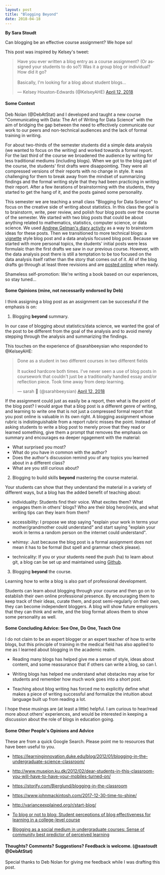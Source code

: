 ```yaml
---
layout: post
title: "Blogging Beyond"
date: 2018-04-18
---
```


**By Sara Stoudt**

Can blogging be an effective course assignment? We hope so!

This post was inspired by Kelsey's tweet:

<blockquote class="twitter-tweet" data-lang="en"><p lang="en" dir="ltr">Have you ever written a blog entry as a course assignment? (Or assigned your students to do so?) Was it a group blog or individual? How did it go?<br><br>Basically, I&#39;m looking for a blog about student blogs...</p>&mdash; Kelsey Houston-Edwards (@KelseyAHE) <a href="https://twitter.com/KelseyAHE/status/984435956634849280?ref_src=twsrc%5Etfw">April 12, 2018</a></blockquote>
<script async src="https://platform.twitter.com/widgets.js" charset="utf-8"></script>

#### Some Context

Deb Nolan (@DebAtStat) and I developed and taught a new course "Communicating with Data: The Art of Writing for Data Science" with the aim of bridging the gap between the need to effectively communicate our work to our peers and non-technical audiences and the lack of formal training in writing. 

For about two-thirds of the semester students did a simple data analysis (we wanted to focus on the writing) and worked towards a formal report. For the last third of the course we broadened the audience by writing for less traditional mediums (including blogs). When we got to the blog part of the course, the students' first drafts were disappointing. They were all compressed versions of their reports with no change in style. It was challenging for them to break away from the mindset of summarizing findings and the formal writing style that they had been practicing in writing their report. After a few iterations of brainstorming with the students, they started to get the hang of it, and the posts gained some personality.  


This semester we are teaching a small class "Blogging for Data Science" to focus on the creative side of writing about statistics. In this class the goal is to brainstorm, write, peer review, and polish four blog posts over the course of the semester. We started with two blog posts that could be about anything related to mathematics, statistics, computer science, or data science. We used [Andrew Gelman's diary activity](http://andrewgelman.com/2015/01/07/2015-statistics-diary/) as a way to brainstorm ideas for these posts. Then we transitioned to more technical blogs: a [vignette](http://r-pkgs.had.co.nz/vignettes.html) style blog post and a data analysis focused blog post. Because we started with more personal topics, the students' initial posts were less formulaic than the first drafts we saw in our previous course. However, with the data analysis post there is still a temptation to be too focused on the data analysis itself rather than the story that comes out of it. All of the blog drafts go through at least three revisions and are [posted online](https://stat198-spring18.github.io/blog/) when ready.


Shameless self-promotion: We're writing a book based on our experiences, so stay tuned...

#### Some Opinions (mine, not necessarily endorsed by Deb)

I think assigning a blog post as an assignment can be successful if the emphasis is on:

1. Blogging **beyond** summary.

In our case of blogging about statistics/data science, we wanted the goal of the post to be different from the goal of the analysis and to avoid merely stepping through the analysis and summarizing the findings.

This touches on the experience of @sarahbeeysian who responded to @KelseyAHE:

<blockquote class="twitter-tweet" data-lang="en"><p lang="en" dir="ltr">Done as a student in two different courses in two different fields<br><br>It sucked hardcore both times. I&#39;ve never seen a use of blog posts in coursework that couldn&#39;t just be a traditionally handled essay and/or reflection piece. Took time away from deep learning.</p>&mdash; sarah 🐝 (@sarahbeeysian) <a href="https://twitter.com/sarahbeeysian/status/984441660498038784?ref_src=twsrc%5Etfw">April 12, 2018</a></blockquote>
<script async src="https://platform.twitter.com/widgets.js" charset="utf-8"></script>

If the assignment could just as easily be a report, then what is the point of the blog post? I would argue that a blog post is a different genre of writing, and learning to write one that is not just a compressed formal report that you post online is valuable in its own right. A blogging assignment whose rubric is indistinguishable from a report rubric misses the point. Instead of asking students to write a blog post to merely prove that they read or learned something, give them a prompt that removes the emphasis on summary and encourages ea deeper ngagement with the material: 

- What surprised you most?
- What do you have in common with the author?
- Does the author's discussion remind you of any topics you learned about in a different class?
- What are you still curious about?

2. Blogging to build skills **beyond** mastering the course material.

Your students can show that they understand the material in a variety of different ways, but a blog has the added benefit of teaching about:

- individuality: Students find their voice. What excites them? What engages them in others' blogs? Who are their blog hero(ine)s, and what writing tips can they learn from them?

 - accessibility: I propose we stop saying "explain your work in terms your mother/grandmother could understand" and start saying "explain your work in terms a random person on the internet could understand". 

- whimsy: Just because the blog post is a formal assignment does not mean it has to be formal (but spell and grammar check please). 

- technicality: If you or your students need the push (ha) to learn about git, a blog can be set up and maintained using [Github](https://pages.github.com/). 

3. Blogging **beyond** the course.

Learning how to write a blog is also part of professional development.

Students can learn about blogging through your course and then go on to establish their own online professional presence. By encouraging them to keep track of their ideas, curate them, and post semi-regularly on their own, they can become independent bloggers. A blog will show future employers that they can think and write, and the blog format allows them to show some personality as well.


#### Some Concluding Advice: See One, Do One, Teach One

I do not claim to be an expert blogger or an expert teacher of how to write blogs, but this principle of training in the medical field has also applied to me as I learned about blogging in the academic realm. 

- Reading many blogs has helped give me a sense of style, ideas about content, and some reassurance that if others can write a blog, so can I. 

- Writing blogs has helped me understand what obstacles may arise for students and remember how much work goes into a short post. 

- Teaching about blog writing has forced me to explicitly define what makes a piece of writing successful and formalize the intuition about language built up from reading a lot. 

I hope these musings are (at least a little) helpful. I am curious to hear/read more about others' experiences, and would be interested in keeping a discussion about the role of blogs in education going.

#### Some Other People's Opinions and Advice

These are from a quick Google Search. Please point me to resources that have been useful to you.

- https://learninginnovation.duke.edu/blog/2012/01/blogging-in-the-undergraduate-science-classroom/

- http://www.museion.ku.dk/2012/02/dear-students-in-this-classroom-you-will-have-to-have-your-mobiles-turned-on/

- https://storify.com/Bjerglund/blogging-in-the-classroom

- https://www.johnmackintosh.com/2017-12-30-time-to-shine/

- http://varianceexplained.org/r/start-blog/

- [To blog or not to blog: Student perceptions of blog effectiveness for learning in a college-level course](https://www.sciencedirect.com/science/article/pii/S1096751610000321)

- [Blogging as a social medium in undergraduate courses: Sense of community best predictor of perceived learning](https://www.sciencedirect.com/science/article/pii/S109675161100008X)


#### Thoughts? Comments? Suggestions? Feedback is welcome. (@sastoudt @DebAtStat)

Special thanks to Deb Nolan for giving me feedback while I was drafting this post.